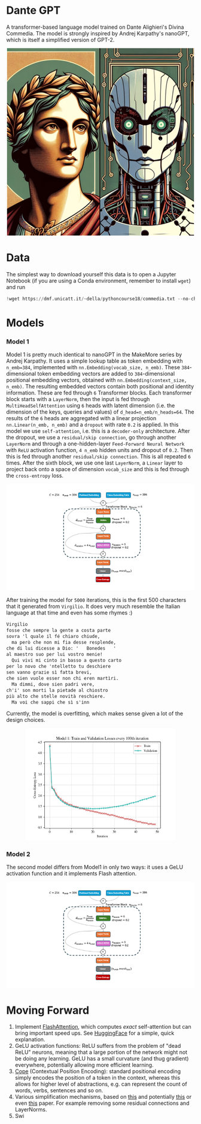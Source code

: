 # Dante GPT
A transformer-based language model trained on Dante Alighieri's Divina Commedia. The model is strongly inspired by Andrej Karpathy's nanoGPT, which is itself a simplified version of GPT-2.

<p align="center">
<img src="images/dante_robot.png" width="500">
</p>

# Data
The simplest way to download yourself this data is to open a Jupyter Notebook (if you are using a Conda environment, remember to install `wget`) and run
```python
!wget https://dmf.unicatt.it/~della/pythoncourse18/commedia.txt --no-check-certificate
```


# Models
### Model 1
Model 1 is pretty much identical to nanoGPT in the MakeMore series by Andrej Karpathy. It uses a simple lookup table as token embedding with `n_emb=384`, implemented with `nn.Embedding(vocab_size, n_emb)`. These `384`-dimensional token embedding vectors are added to `384`-dimensional positional embedding vectors, obtained with `nn.Embedding(context_size, n_emb)`. The resulting embedded vectors contain both positional and identity information. These are fed through `6` Transformer blocks. Each transformer block starts with a `LayerNorm`, then the input is fed through `MultiHeadSelfAttention` using `6` heads with latent dimension (i.e. the dimension of the keys, queries and values) of `d_head=n_emb/n_heads=64`. The results of the `6` heads are aggregated with a linear projection `nn.Linear(n_emb, n_emb)` and a `dropout` with rate `0.2` is applied. In this model we use `self-attention`, i.e. this is a `decoder-only` architecture. After the dropout, we use a `residual/skip connection`, go through another `LayerNorm` and through a one-hidden-layer `Feed-Forward Neural Network` with `ReLU` activation function, `4 n_emb` hidden units and dropout of `0.2`. Then this is fed through another `residual/skip connection`. This is all repeated `6` times. After the sixth block, we use one last `LayerNorm`, a `Linear` layer to project back onto a space of dimension `vocab_size` and this is fed through the `cross-entropy` loss.

<p align="center">
<img src="images/model1.png" width="650">
</p>

After training the model for `5000` iterations, this is the first 500 characters that it generated from `Virgilio`. It does very much resemble the Italian language at that time and even has some rhymes :) 
```text
Virgilio
fosse che sempre la gente a costa parte
sovra 'l quale il fé chiaro chiude,
  ma però che non mi fia desse resplende,
che di lui dicesse a Dio: '   Bonedes   '
al maestro suo per lui vostro menie!
  Qui vivi mi cinto in basso a questo carto
per lo novo che 'ntelletto tu deschiere
sen vanno grazie sì fatta brevi,
che sien vuole esser non chi eren martìri.
  Ma dimmi, dove sien padri vere,
ch'i' son morti la pietade al chiostro
più alto che stelle novità reschiere.
  Ma voi che sappi che sì s'inn
```
Currently, the model is overfitting, which makes sense given a lot of the design choices.

<p align="center">
<img src="images/model1_train_val_losses.png" height="300">
</p>

### Model 2
The second model differs from Model1 in only two ways: it uses a GeLU activation function and it implements Flash attention.

<p align="center">
<img src="images/model2.png" width="650">
</p>

# Moving Forward

1. Implement [FlashAttention](https://arxiv.org/abs/2205.14135), which computes *exact* self-attention but can bring important speed ups. See [HuggingFace](https://huggingface.co/docs/text-generation-inference/en/conceptual/flash_attention) for a simple, quick explanation.
2. GeLU activation functions: ReLU suffers from the problem of "dead ReLU" neurons, meaning that a large portion of the network might not be doing any learning. GeLU has a small curvature (and thug gradient) everywhere, potentially allowing more efficient learning.
3. [Cope](https://arxiv.org/abs/2405.18719) (Contextual Position Encoding): standard positional encoding simply encodes the position of a token in the context, whereas this allows for higher level of abstractions, e.g. can represent the count of words, verbs, sentences and so on.
4. Various simplification mechanisms, based on [this](https://arxiv.org/pdf/2311.01906) and potentially [this](https://arxiv.org/abs/2403.17887) or even [this](https://arxiv.org/pdf/2401.17948) paper. For example removing some residual connections and LayerNorms.
5. Swi
